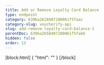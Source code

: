 ```yaml
---
title: Add or Remove Loyalty Card Balance
type: endpoint
category: 639ba2628407100061f5faac
category-slug: voucherify-api
slug: add-remove-loyalty-card-balance-1
parentDoc: 639ba2658407100061f5fab6
hidden: false
order: 13
---
```

[block:html]
{
  "html": "<style>\n[title=\"Toggle library\"] { \n  display: none; }\n.LanguagePicker-divider { \n  display: none; }\n.Playground-section3VTXuaYZivJK > .APISectionHeader3LN_-QIR0m7x {\n  display: none; }\n.LanguagePicker-languages1qVVo_v6AlP9 {\n  display: none; }\n</style>"
}
[/block]